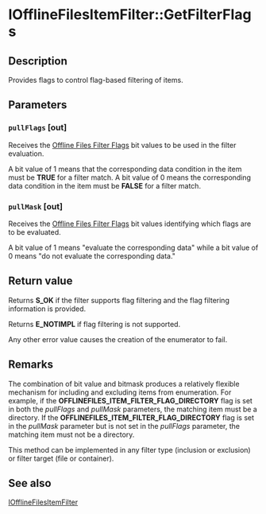 # IOfflineFilesItemFilter::GetFilterFlags

## Description

Provides flags to control flag-based filtering of items.

## Parameters

### `pullFlags` [out]

Receives the [Offline Files Filter Flags](https://learn.microsoft.com/previous-versions/windows/desktop/offlinefiles/offline-files-filter-flags)
bit values to be used in the filter evaluation.

A bit value of 1 means that the corresponding data condition in the item must be
**TRUE** for a filter match. A bit value of 0 means the corresponding data condition in
the item must be **FALSE** for a filter match.

### `pullMask` [out]

Receives the [Offline Files Filter Flags](https://learn.microsoft.com/previous-versions/windows/desktop/offlinefiles/offline-files-filter-flags)
bit values identifying which flags are to be evaluated.

A bit value of 1 means "evaluate the corresponding data" while a bit value of 0 means
"do not evaluate the corresponding data."

## Return value

Returns **S_OK** if the filter supports flag filtering and the flag filtering
information is provided.

Returns **E_NOTIMPL** if flag filtering is not supported.

Any other error value causes the creation of the enumerator to fail.

## Remarks

The combination of bit value and bitmask produces a relatively flexible mechanism for including and excluding
items from enumeration. For example, if the **OFFLINEFILES_ITEM_FILTER_FLAG_DIRECTORY** flag
is set in both the *pullFlags* and *pullMask* parameters, the
matching item must be a directory. If the **OFFLINEFILES_ITEM_FILTER_FLAG_DIRECTORY** flag
is set in the *pullMask* parameter but is not set in the
*pullFlags* parameter, the matching item must not be a directory.

This method can be implemented in any filter type (inclusion or exclusion) or filter target (file or
container).

## See also

[IOfflineFilesItemFilter](https://learn.microsoft.com/previous-versions/windows/desktop/api/cscobj/nn-cscobj-iofflinefilesitemfilter)